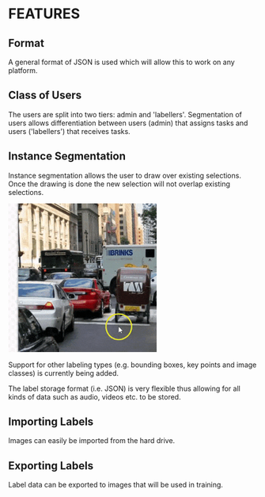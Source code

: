 # FEATURES

## Format
A general format of JSON is used which will allow this to work on any platform. 

## Class of Users
The users are split into two tiers: admin and 'labellers'. Segmentation of users allows differentiation between users (admin) that assigns tasks and users ('labellers') that receives tasks.

## Instance Segmentation
Instance segmentation allows the user to draw over existing selections.
Once the drawing is done the new selection will not overlap existing selections.
 
![Image Segmentation](./visuals/segmentation.gif)

Support for other labeling types (e.g. bounding boxes, key points and image classes) is currently being added.

The label storage format (i.e. JSON) is very flexible thus allowing for all kinds of data such as audio, videos etc. to be stored.

## Importing Labels
Images can easily be imported from the hard drive.

## Exporting Labels
Label data can be exported to images that will be used in training.